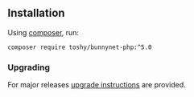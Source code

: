 ## Installation

Using [composer](https://getcomposer.org/doc/00-intro.md), run:

```shell
composer require toshy/bunnynet-php:^5.0
```

### Upgrading

For major releases [upgrade instructions](https://github.com/ToshY/BunnyNet-PHP/blob/master/UPGRADE.md) are provided.
